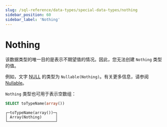 ```yaml
---
slug: /sql-reference/data-types/special-data-types/nothing
sidebar_position: 60
sidebar_label: 'Nothing'
---
```



# Nothing

该数据类型的唯一目的是表示不期望值的情况。因此，您无法创建 `Nothing` 类型的值。

例如，文字 [NULL](/sql-reference/syntax#null) 的类型为 `Nullable(Nothing)`。有关更多信息，请参阅 [Nullable](../../../sql-reference/data-types/nullable.md)。

`Nothing` 类型也可用于表示空数组：

``` sql
SELECT toTypeName(array())
```

``` text
┌─toTypeName(array())─┐
│ Array(Nothing)      │
└─────────────────────┘
```
